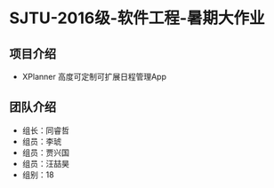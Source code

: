 # SJTU-2016级-软件工程-暑期大作业

## 项目介绍

- XPlanner 高度可定制可扩展日程管理App

## 团队介绍

- 组长：同睿哲
- 组员：李琥
- 组员：贾兴国
- 组员：汪喆昊
- 组别：18
